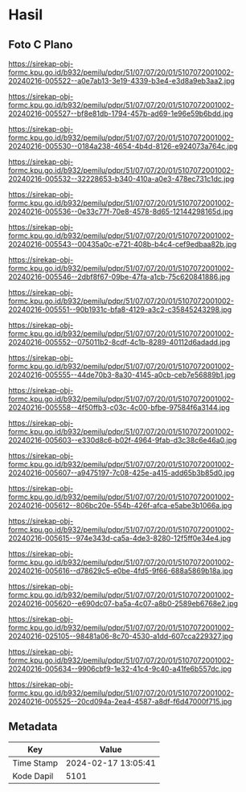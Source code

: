 # Hasil

## Foto C Plano

https://sirekap-obj-formc.kpu.go.id/b932/pemilu/pdpr/51/07/07/20/01/5107072001002-20240216-005522--a0e7ab13-3e19-4339-b3e4-e3d8a9eb3aa2.jpg

https://sirekap-obj-formc.kpu.go.id/b932/pemilu/pdpr/51/07/07/20/01/5107072001002-20240216-005527--bf8e81db-1794-457b-ad69-1e96e59b6bdd.jpg

https://sirekap-obj-formc.kpu.go.id/b932/pemilu/pdpr/51/07/07/20/01/5107072001002-20240216-005530--0184a238-4654-4b4d-8126-e924073a764c.jpg

https://sirekap-obj-formc.kpu.go.id/b932/pemilu/pdpr/51/07/07/20/01/5107072001002-20240216-005532--32228653-b340-410a-a0e3-478ec731c1dc.jpg

https://sirekap-obj-formc.kpu.go.id/b932/pemilu/pdpr/51/07/07/20/01/5107072001002-20240216-005536--0e33c77f-70e8-4578-8d65-12144298165d.jpg

https://sirekap-obj-formc.kpu.go.id/b932/pemilu/pdpr/51/07/07/20/01/5107072001002-20240216-005543--00435a0c-e721-408b-b4c4-cef9edbaa82b.jpg

https://sirekap-obj-formc.kpu.go.id/b932/pemilu/pdpr/51/07/07/20/01/5107072001002-20240216-005546--2dbf8f67-09be-47fa-a1cb-75c620841886.jpg

https://sirekap-obj-formc.kpu.go.id/b932/pemilu/pdpr/51/07/07/20/01/5107072001002-20240216-005551--90b1931c-bfa8-4129-a3c2-c35845243298.jpg

https://sirekap-obj-formc.kpu.go.id/b932/pemilu/pdpr/51/07/07/20/01/5107072001002-20240216-005552--075011b2-8cdf-4c1b-8289-40112d6adadd.jpg

https://sirekap-obj-formc.kpu.go.id/b932/pemilu/pdpr/51/07/07/20/01/5107072001002-20240216-005555--44de70b3-8a30-4145-a0cb-ceb7e56889b1.jpg

https://sirekap-obj-formc.kpu.go.id/b932/pemilu/pdpr/51/07/07/20/01/5107072001002-20240216-005558--4f50ffb3-c03c-4c00-bfbe-97584f6a3144.jpg

https://sirekap-obj-formc.kpu.go.id/b932/pemilu/pdpr/51/07/07/20/01/5107072001002-20240216-005603--e330d8c6-b02f-4964-9fab-d3c38c6e46a0.jpg

https://sirekap-obj-formc.kpu.go.id/b932/pemilu/pdpr/51/07/07/20/01/5107072001002-20240216-005607--a9475197-7c08-425e-a415-add65b3b85d0.jpg

https://sirekap-obj-formc.kpu.go.id/b932/pemilu/pdpr/51/07/07/20/01/5107072001002-20240216-005612--806bc20e-554b-426f-afca-e5abe3b1066a.jpg

https://sirekap-obj-formc.kpu.go.id/b932/pemilu/pdpr/51/07/07/20/01/5107072001002-20240216-005615--974e343d-ca5a-4de3-8280-12f5ff0e34e4.jpg

https://sirekap-obj-formc.kpu.go.id/b932/pemilu/pdpr/51/07/07/20/01/5107072001002-20240216-005616--d78629c5-e0be-4fd5-9f66-688a5869b18a.jpg

https://sirekap-obj-formc.kpu.go.id/b932/pemilu/pdpr/51/07/07/20/01/5107072001002-20240216-005620--e690dc07-ba5a-4c07-a8b0-2589eb6768e2.jpg

https://sirekap-obj-formc.kpu.go.id/b932/pemilu/pdpr/51/07/07/20/01/5107072001002-20240216-025105--98481a06-8c70-4530-a1dd-607cca229327.jpg

https://sirekap-obj-formc.kpu.go.id/b932/pemilu/pdpr/51/07/07/20/01/5107072001002-20240216-005634--9906cbf9-1e32-41c4-9c40-a41fe6b557dc.jpg

https://sirekap-obj-formc.kpu.go.id/b932/pemilu/pdpr/51/07/07/20/01/5107072001002-20240216-005525--20cd094a-2ea4-4587-a8df-f6d47000f715.jpg


## Metadata

| Key        | Value               |
| ---------- | ------------------- |
| Time Stamp | 2024-02-17 13:05:41 |
| Kode Dapil | 5101                |




